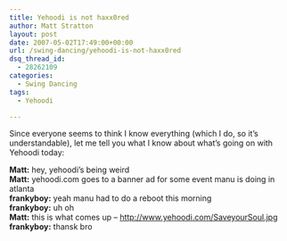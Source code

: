 ```yaml
---
title: Yehoodi is not haxx0red
author: Matt Stratton
layout: post
date: 2007-05-02T17:49:00+00:00
url: /swing-dancing/yehoodi-is-not-haxx0red
dsq_thread_id:
  - 28262109
categories:
  - Swing Dancing
tags:
  - Yehoodi

---
```

Since everyone seems to think I know everything (which I do, so it&#8217;s understandable), let me tell you what I know about what&#8217;s going on with Yehoodi today:

**Matt:** hey, yehoodi&#8217;s being weird  
**Matt:** yehoodi.com goes to a banner ad for some event manu is doing in atlanta  
**frankyboy:** yeah manu had to do a reboot this morning  
**frankyboy:** uh oh  
**Matt:** this is what comes up &#8211; http://www.yehoodi.com/SaveyourSoul.jpg  
**frankyboy:** thansk bro